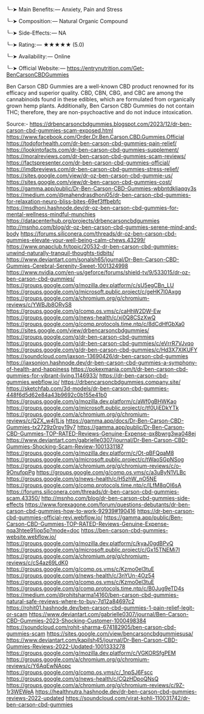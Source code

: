 

╰┈➤ Main Benefits: — Anxiety, Pain and Stress

╰┈➤ Composition: — Natural Organic Compound

╰┈➤ Side-Effects: — NA

╰┈➤ Rating: — ★★★★★ (5.0)

╰┈➤ Availability: — Online

╰┈➤ Official Website: — https://entrynutrition.com/Get-BenCarsonCBDGummies

Ben Carson CBD Gummies are a well-known CBD product renowned for its efficacy and superior quality. CBD, CBN, CBG, and CBC are among the cannabinoids found in these edibles, which are formulated from organically grown hemp plants. Additionally, Ben Carson CBD Gummies do not contain THC; therefore, they are non-psychoactive and do not induce intoxication.



Source:-
https://drbencarsoncbdgummies.blogspot.com/2023/12/dr-ben-carson-cbd-gummies-scam-exposed.html
https://www.facebook.com/Order.Dr.Ben.Carson.CBD.Gummies.Official
https://todoforhealth.com/dr-ben-carson-cbd-gummies-pain-relief/
https://lookintofacts.com/dr-ben-carson-cbd-gummies-supplement/
https://moralreviews.com/dr-ben-carson-cbd-gummies-scam-reviews/
https://factspresenter.com/dr-ben-carson-cbd-gummies-official/
https://imdbreviews.com/dr-ben-carson-cbd-gummies-stress-relief/
https://sites.google.com/view/dr-oz-ben-carson-cbd-gummie-us/
https://sites.google.com/view/dr-ben-carson-cbd-gummies-cost/
https://gamma.app/public/Dr-Ben-Carson-CBD-Gummies-wbbntdkljaqqy3s
https://medium.com/@mahendrasdhoni05/dr-ben-carson-cbd-gummies-for-relaxation-neuro-bliss-bites-69ef3ffbebfc
https://msdhoni.hashnode.dev/dr-oz-ben-carson-cbd-gummies-for-mental-wellness-mindful-munchies
https://datacenterhub.org/projects/drbencarsoncbdgummies
http://msnho.com/blog/dr-oz-ben-carson-cbd-gummies-serene-mind-and-body
https://forums.siliconera.com/threads/dr-oz-ben-carson-cbd-gummies-elevate-your-well-being-calm-chews.43299/
https://www.qnapclub.fr/topic/20532-dr-ben-carson-cbd-gummies-unwind-naturally-tranquil-thoughts-tidbits/
https://www.deviantart.com/sonalsh65/journal/Dr-Ben-Carson-CBD-Gummies-Cerebral-Serenity-Sweet-1001324998
https://www.nvidia.com/en-us/geforce/forums/shield-tv/9/533015/dr-oz-ben-carson-cbd-gummies/
https://groups.google.com/g/mozilla.dev.platform/c/sU5egCBn_LU
https://groups.google.com/g/microsoft.public.project/c/geHK7l0Axgg
https://groups.google.com/a/chromium.org/g/chromium-reviews/c/YWBJb8ORyS8
https://groups.google.com/g/comp.os.vms/c/caHhW2DW-Ew
https://groups.google.com/g/news-health/c/xj0Q8CSzXwQ
https://groups.google.com/g/comp.protocols.time.ntp/c/8dCdHfGbXa0
https://sites.google.com/view/drbencarsoncbdgummies/
https://groups.google.com/g/dr-ben-carson-cbd-gummies
https://groups.google.com/g/dr-ben-carson-cbd-gummies/c/eVrrR7VJvqo
https://groups.google.com/g/dr-ben-carson-cbd-gummies/c/Hd3X7XIKUFY
https://soundcloud.com/jaxson-13690426/dr-ben-carson-cbd-gummies
https://jaxsonjon.hashnode.dev/dr-ben-carson-cbd-gummies-a-symphony-of-health-and-happiness
https://pokexmania.com/t/dr-ben-carson-cbd-gummies-for-vibrant-living.1146933/
https://dr-ben-carson-cbd-gummies.webflow.io/
https://drbencarsoncbdgummies.company.site/
https://sketchfab.com/3d-models/dr-ben-carson-cbd-gummies-448f6d5d62e84a43b9692c0b155e41b0
https://groups.google.com/g/mozilla.dev.platform/c/aWf0gBHWKao
https://groups.google.com/g/microsoft.public.project/c/tf0UjEDkYTk
https://groups.google.com/a/chromium.org/g/chromium-reviews/c/QZX_w4j1Ljs
https://gamma.app/docs/Dr-Ben-Carson-CBD-Gummies-tx2729z0rpy19y7
https://gamma.app/public/Dr-Ben-Carson-CBD-Gummies-TOP-RATED-Reviews-Genuine-Expense-qx8bwrg3wa048ej
https://www.deviantart.com/gabrielle0307/journal/Dr-Ben-Carson-CBD-Gummies-Shocking-Scam-Review-1001331187
https://groups.google.com/g/mozilla.dev.platform/c/Ot-qBFQqaM8
https://groups.google.com/g/microsoft.public.project/c/tWaoSGpNSog
https://groups.google.com/a/chromium.org/g/chromium-reviews/c/o-9OnufopPg
https://groups.google.com/g/comp.os.vms/c/a3uByN1VLBc
https://groups.google.com/g/news-health/c/H5zhW_nO5NE
https://groups.google.com/g/comp.protocols.time.ntp/c/ILfM8qOI6sA
https://forums.siliconera.com/threads/dr-ben-carson-cbd-gummies-scam.43350/
http://msnho.com/blog/dr-ben-carson-cbd-gummies-side-effects
https://www.forexagone.com/forum/questions-debutants/dr-ben-carson-cbd-gummies-how-to-work-92939#190416
https://dr-ben-carson-cbd-gummies-official-revi.webflow.io/
https://gamma.app/public/Ben-Carson-CBD-Gummies-TOP-RATED-Reviews-Genuine-Expense-nqa3htee91iop5p?mode=doc
https://ben-carson-cbd-gummies-website.webflow.io/
https://groups.google.com/g/mozilla.dev.platform/c/kyaJ0gdBPvQ
https://groups.google.com/g/microsoft.public.project/c/Gx15TNEMi7I
https://groups.google.com/a/chromium.org/g/chromium-reviews/c/cS4az69LdK0
https://groups.google.com/g/comp.os.vms/c/Kzmo0el3tuE
https://groups.google.com/g/news-health/c/3nYUn-4Oz54
https://groups.google.com/g/comp.os.vms/c/Kzmo0el3tuE
https://groups.google.com/g/comp.protocols.time.ntp/c/B0Jug9eTD4s
https://medium.com/@rohitsharma14160/ben-carson-cbd-gummies-natural-safe-reviews-where-to-buy-7d12a84697c2
https://rohit01.hashnode.dev/ben-carson-cbd-gummies-1-pain-relief-legit-or-scam
https://www.deviantart.com/gabrielle0307/journal/Ben-Carson-CBD-Gummies-2023-Shocking-Customer-1000498384
https://soundcloud.com/rohit-sharma-674182905/ben-carson-cbd-gummies-scam
https://sites.google.com/view/bencarsoncbdgummiesusa/
https://www.deviantart.com/kapilsh45/journal/Dr-Ben-Carson-CBD-Gummies-Reviews-2022-Updated-1001333278
https://groups.google.com/g/mozilla.dev.platform/c/VGKORSfgPEM
https://groups.google.com/a/chromium.org/g/chromium-reviews/c/Y6AqEwNAopc
https://groups.google.com/g/comp.os.vms/c/_1npSJ6Fscc
https://groups.google.com/g/news-health/c/CQzHDpoQNsQ
https://groups.google.com/a/chromium.org/g/chromium-reviews/c/9Z-1r3WEWeA
https://healthnutra.hashnode.dev/dr-ben-carson-cbd-gummies-reviews-2022-updated
https://soundcloud.com/virat-kohli-110031742/dr-ben-carson-cbd-gummies
